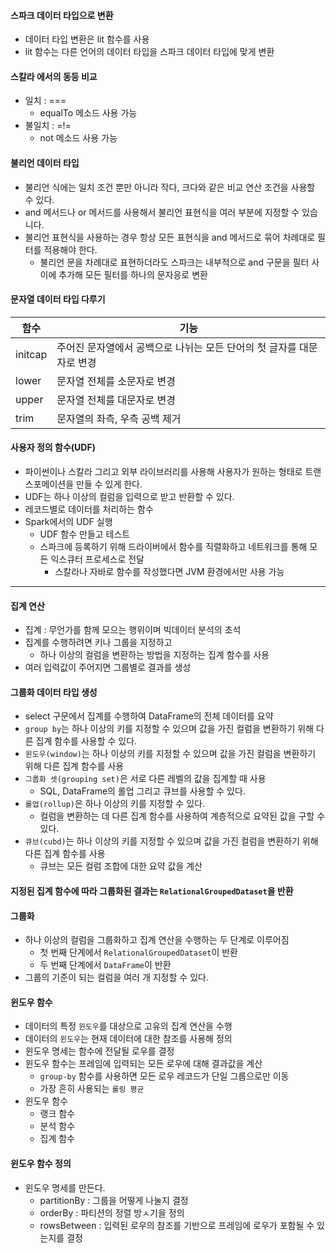 #### 스파크 데이터 타입으로 변환

- 데이터 타입 변환은 lit 함수를 사용
- lit 함수는 다른 언어의 데이터 타입을 스파크 데이터 타입에 맞게 변환

#### 스칼라 에서의 동등 비교

- 일치 : ===
  - equalTo 메소드 사용 가능
- 불일치 : =!=
  - not 메소드 사용 가능

#### 불리언 데이터 타입

- 불리언 식에는 일치 조건 뿐만 아니라 작다, 크다와 같은 비교 연산 조건을 사용할 수 있다.
- and 메서드나 or 메서드를 사용해서 불리언 표현식을 여러 부분에 지정할 수 있습니다.
- 불리언 표현식을 사용하는 경우 항상 모든 표현식을 and 메서드로 묶어 차례대로 필터를 적용해야 한다.
  - 불리언 문을 차례대로 표현하더라도 스파크는 내부적으로 and 구문을 필터 사이에 추가해 모든 필터를 하나의 문자응로 변환

#### 문자열 데이터 타입 다루기

| 함수    | 기능                                                         |
| ------- | ------------------------------------------------------------ |
| initcap | 주어진 문자열에서 공백으로 나뉘는 모든 단어의 첫 글자를 대문자로 변경 |
| lower   | 문자열 전체를 소문자로 변경                                  |
| upper   | 문자열 전체를 대문자로 변경                                  |
| trim    | 문자열의 좌측, 우측 공백 제거                                |



#### 사용자 정의 함수(UDF)

- 파이썬이나 스칼라 그리고 외부 라이브러리를 사용해 사용자가 원하는 형태로 트랜스포메이션을 만들 수 있게 한다.
- UDF는 하나 이상의 컬럼을 입력으로 받고 반환할 수 있다.
- 레코드별로 데이터를 처리하는 함수
- Spark에서의  UDF 실행
  - UDF 함수 만들고 테스트
  - 스파크에 등록하기 위해 드라이버에서 함수를 직렬화하고 네트워크를 통해 모든 익스큐터 프로세스로 전달
    - 스칼라나 자바로 함수를 작성했다면 JVM 환경에서만 사용 가능

---



#### 집계 연산

- 집계 : 무언가를 함께 모으는 행위이며 빅데이터 분석의 초석
- 집계를 수행하려면 키나 그룹을 지정하고
  - 하나 이상의 컬럼을 변환하는 방법을 지정하는 집계 함수를 사용
- 여러 입력값이 주어지면 그룹별로 결과를 생성

#### 그룹화 데이터 타입 생성

- select 구문에서 집계를 수행하여 DataFrame의 전체 데이터를 요약
- `group by`는 하나 이상의 키를 지정할 수 있으며 값을 가진 컬럼을 변환하기 위해 다른 집계 함수를 사용할 수 있다.
- `윈도우(window)`는 하나 이상의 키를 지정할 수 있으며 값을 가진 컬럼을 변환하기 위해 다른 집계 함수를 사용
- `그룹화 셋(grouping set)`은 서로 다른 레벨의 값을 집계할 때 사용
  - SQL, DataFrame의 롤업 그리고 큐브를 사용할 수 있다.
- `롤업(rollup)`은 하나 이상의 키를 지정할 수 있다.
  - 컬럼을 변환하는 데 다른 집계 함수를 사용하여 계층적으로 요약된 값을 구할 수 있다.
- `큐브(cubd)`는 하나 이상의 키를 지정할 수 있으며 값을 가진 컬럼을 변환하기 위해 다른 집계 함수를 사용
  - 큐브는 모든 컬럼 조합에 대한 요약 값을 계산

#### 지정된 집계 함수에 따라 그룹화된 결과는 `RelationalGroupedDataset`을 반환

#### 그룹화

- 하나 이상의 컬럼을 그룹화하고 집계 연산을 수행하는 두 단계로 이루어짐
  - 첫 번째 단계에서 `RelationalGroupedDataset`이 반환
  - 두 번째 단계에서 `DataFrame`이 반환
- 그룹의 기준이 되는 컬럼을 여러 개 지정할 수 있다.

#### 윈도우 함수

- 데이터의 특정 `윈도우`를 대상으로 고유의 집계 연산을 수행
- 데이터의 `윈도우`는 현재 데이터에 대한 참조를 사용해 정의
- 윈도우 명세는 함수에 전달될 로우를 결정
- 윈도우 함수는 프레임에 입력되는 모든 로우에 대해 결과값을 계산
  - `group-by` 함수를 사용하면 모든 로우 레코드가 단일 그룹으로만 이동
  - 가장 흔히 사용되는 `롤링 평균`
- 윈도우 함수
  - 랭크 함수
  - 분석 함수
  - 집계 함수

#### 윈도우 함수 정의

- 윈도우 명세를 만든다.
  - partitionBy : 그룹을 어떻게 나눌지 결정
  - orderBy : 파티션의 정렬 방ㅅ기을 정의
  - rowsBetween : 입력된 로우의 참조를 기반으로 프레임에 로우가 포함될 수 있는지를 결정